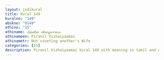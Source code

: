 ```yaml
---
layout: indikural
title: Kural 149
kuralno: "149"
abskno: "0149"
athino: "15"
athiname: பிறனில் விழையாமை
athinameen: Piranil Vizhaiyaamai
athinametr: Not coveting another's Wife
categories: [15]
description: Piranil Vizhaiyaamai kural 149 with meaning in tamil and english 
---
```


